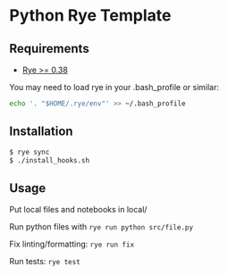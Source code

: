 # Python Rye Template

## Requirements

- [Rye >= 0.38](https://rye.astral.sh)

You may need to load rye in your .bash_profile or similar:

```sh
echo '. "$HOME/.rye/env"' >> ~/.bash_profile
```

## Installation

```sh
$ rye sync
$ ./install_hooks.sh
```

## Usage

Put local files and notebooks in local/

Run python files with `rye run python src/file.py`

Fix linting/formatting: `rye run fix`

Run tests: `rye test`
